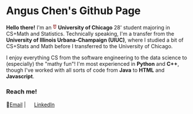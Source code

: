 # Angus Chen's Github Page

**Hello there!** I'm an <img src=images/UChicago_Shield_2Color_Maroon_WhiteBorder_RGB.png width=10, height=15> **University of Chicago** 28' student majoring in CS+Math and Statistics. Technically speaking, I'm a transfer from the <img src=https://brand.illinois.edu/wp-content/uploads/2025/02/Illinois_logo_fullcolor_%C2%AE_rgb.png width=11, height=14> **University of Illinois Urbana-Champaign (UIUC)**, where I studied a bit of CS+Stats and Math before I transferred to the University of Chicago.

I enjoy everything CS from the software engineering to the data science to (especially) the "mathy fun"! I'm most experienced in **Python** and **C++**, though I've worked with all sorts of code from **Java** to **HTML** and **Javascript**.



### Reach me!

📧[Email](angusc@uchicago.edu ) | <img src=https://upload.wikimedia.org/wikipedia/commons/thumb/8/81/LinkedIn_icon.svg/2048px-LinkedIn_icon.svg.png width=15 height=15> [LinkedIn](https://www.linkedin.com/in/iisangus/)




<!--
**iis-angus/iis-angus** is a ✨ _special_ ✨ repository because its `README.md` (this file) appears on your GitHub profile.

Here are some ideas to get you started:

- 🔭 I’m currently working on ...
- 🌱 I’m currently learning ...
- 👯 I’m looking to collaborate on ...
- 🤔 I’m looking for help with ...
- 💬 Ask me about ...
- 📫 How to reach me: ...
- 😄 Pronouns: ...
- ⚡ Fun fact: ...
-->
